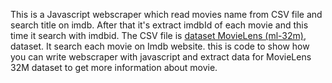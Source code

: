 This is a Javascript webscraper which read movies name from CSV file and search title on imdb. After that it's extract imdbId of each movie and this time it search with imdbid. 
The CSV file is [dataset MovieLens (ml-32m)](https://files.grouplens.org/datasets/movielens/ml-32m-README.html), dataset. It search each movie on Imdb website. this is code to show how you can write webscraper with javascript and extract data for MovieLens 32M dataset to get more information about movie.
